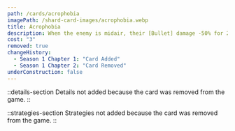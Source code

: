 ```yaml
---
path: /cards/acrophobia
imagePath: /shard-card-images/acrophobia.webp
title: Acrophobia
description: When the enemy is midair, their [Bullet] damage -50% for 2s.
cost: "3"
removed: true
changeHistory:
  - Season 1 Chapter 1: "Card Added"
  - Season 1 Chapter 2: "Card Removed"
underConstruction: false
---
```


::details-section
Details not added because the card was removed from the game.
::

::strategies-section
Strategies not added because the card was removed from the game.
::
